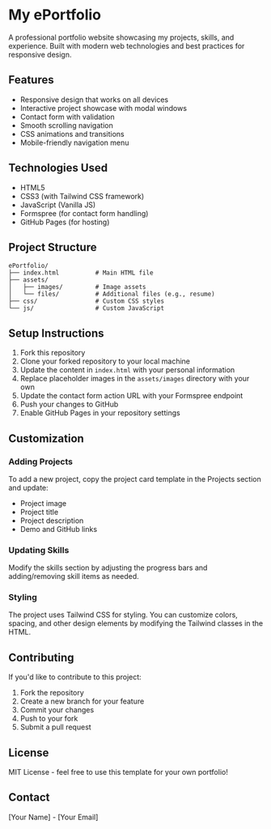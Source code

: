 # My ePortfolio

A professional portfolio website showcasing my projects, skills, and experience. Built with modern web technologies and best practices for responsive design.

## Features

- Responsive design that works on all devices
- Interactive project showcase with modal windows
- Contact form with validation
- Smooth scrolling navigation
- CSS animations and transitions
- Mobile-friendly navigation menu

## Technologies Used

- HTML5
- CSS3 (with Tailwind CSS framework)
- JavaScript (Vanilla JS)
- Formspree (for contact form handling)
- GitHub Pages (for hosting)

## Project Structure

```
ePortfolio/
├── index.html          # Main HTML file
├── assets/            
│   ├── images/         # Image assets
│   └── files/          # Additional files (e.g., resume)
├── css/                # Custom CSS styles
└── js/                 # Custom JavaScript
```

## Setup Instructions

1. Fork this repository
2. Clone your forked repository to your local machine
3. Update the content in `index.html` with your personal information
4. Replace placeholder images in the `assets/images` directory with your own
5. Update the contact form action URL with your Formspree endpoint
6. Push your changes to GitHub
7. Enable GitHub Pages in your repository settings

## Customization

### Adding Projects

To add a new project, copy the project card template in the Projects section and update:
- Project image
- Project title
- Project description
- Demo and GitHub links

### Updating Skills

Modify the skills section by adjusting the progress bars and adding/removing skill items as needed.

### Styling

The project uses Tailwind CSS for styling. You can customize colors, spacing, and other design elements by modifying the Tailwind classes in the HTML.

## Contributing

If you'd like to contribute to this project:

1. Fork the repository
2. Create a new branch for your feature
3. Commit your changes
4. Push to your fork
5. Submit a pull request

## License

MIT License - feel free to use this template for your own portfolio!

## Contact

[Your Name] - [Your Email]